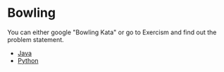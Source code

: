 # Bowling

You can either google "Bowling Kata" or go to Exercism and find out the problem statement.

* [Java](https://exercism.org/tracks/java/exercises/bowling)
* [Python](https://exercism.org/tracks/java/exercises/bowling)
